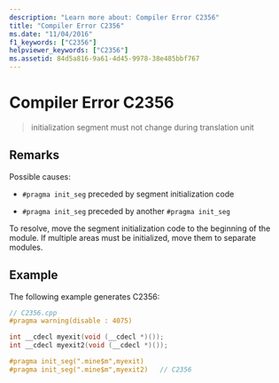 ```yaml
---
description: "Learn more about: Compiler Error C2356"
title: "Compiler Error C2356"
ms.date: "11/04/2016"
f1_keywords: ["C2356"]
helpviewer_keywords: ["C2356"]
ms.assetid: 84d5a816-9a61-4d45-9978-38e485bbf767
---
```

# Compiler Error C2356

> initialization segment must not change during translation unit

## Remarks

Possible causes:

- `#pragma init_seg` preceded by segment initialization code

- `#pragma init_seg` preceded by another `#pragma init_seg`

To resolve, move the segment initialization code to the beginning of the module. If multiple areas must be initialized, move them to separate modules.

## Example

The following example generates C2356:

```cpp
// C2356.cpp
#pragma warning(disable : 4075)

int __cdecl myexit(void (__cdecl *)());
int __cdecl myexit2(void (__cdecl *)());

#pragma init_seg(".mine$m",myexit)
#pragma init_seg(".mine$m",myexit2)   // C2356
```
